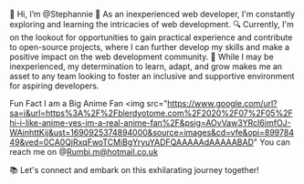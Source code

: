 👋 Hi, I’m @Stephannie
🌱 As an inexperienced web developer, I'm constantly exploring and learning the intricacies of web development.
🔍 Currently, I'm on the lookout for opportunities to gain practical experience and contribute to open-source projects, where I can further develop my skills and make a positive impact on the web development community.
🚧 While I may be inexperienced, my determination to learn, adapt, and grow makes me an asset to any team looking to foster an inclusive and supportive environment for aspiring developers.

Fun Fact I am a Big Anime Fan 
<img src="https://www.google.com/url?sa=i&url=https%3A%2F%2Fblerdyotome.com%2F2020%2F07%2F05%2Fhi-i-like-anime-yes-im-a-real-anime-fan%2F&psig=AOvVaw3YRcI6imfOJ-WAinhttKij&ust=1690925374894000&source=images&cd=vfe&opi=89978449&ved=0CA0QjRxqFwoTCMiBgYryuYADFQAAAAAdAAAAABAD"
You can reach me on @Rumbi.m@hotmail.co.uk

📚 Let's connect and embark on this exhilarating journey together! 


